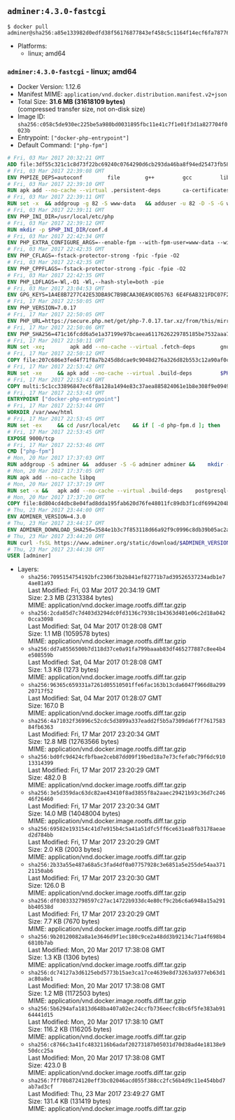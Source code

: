 ## `adminer:4.3.0-fastcgi`

```console
$ docker pull adminer@sha256:a85e133982d0edfd38f56176877843ef458c5c1164f14ecf6fa787760483833f
```

-	Platforms:
	-	linux; amd64

### `adminer:4.3.0-fastcgi` - linux; amd64

-	Docker Version: 1.12.6
-	Manifest MIME: `application/vnd.docker.distribution.manifest.v2+json`
-	Total Size: **31.6 MB (31618109 bytes)**  
	(compressed transfer size, not on-disk size)
-	Image ID: `sha256:c058c5de930ec225be5a980bd0031895fbc11e41c7f1e01f3d1a827704f0023b`
-	Entrypoint: `["docker-php-entrypoint"]`
-	Default Command: `["php-fpm"]`

```dockerfile
# Fri, 03 Mar 2017 20:32:21 GMT
ADD file:3df55c321c1c8d73f22bc69240c0764290d6cb293da46ba8f94ed25473fb5853 in / 
# Fri, 03 Mar 2017 22:39:08 GMT
ENV PHPIZE_DEPS=autoconf 		file 		g++ 		gcc 		libc-dev 		make 		pkgconf 		re2c
# Fri, 03 Mar 2017 22:39:10 GMT
RUN apk add --no-cache --virtual .persistent-deps 		ca-certificates 		curl 		tar 		xz
# Fri, 03 Mar 2017 22:39:11 GMT
RUN set -x 	&& addgroup -g 82 -S www-data 	&& adduser -u 82 -D -S -G www-data www-data
# Fri, 03 Mar 2017 22:39:11 GMT
ENV PHP_INI_DIR=/usr/local/etc/php
# Fri, 03 Mar 2017 22:39:12 GMT
RUN mkdir -p $PHP_INI_DIR/conf.d
# Fri, 03 Mar 2017 22:42:34 GMT
ENV PHP_EXTRA_CONFIGURE_ARGS=--enable-fpm --with-fpm-user=www-data --with-fpm-group=www-data
# Fri, 03 Mar 2017 22:42:35 GMT
ENV PHP_CFLAGS=-fstack-protector-strong -fpic -fpie -O2
# Fri, 03 Mar 2017 22:42:35 GMT
ENV PHP_CPPFLAGS=-fstack-protector-strong -fpic -fpie -O2
# Fri, 03 Mar 2017 22:42:35 GMT
ENV PHP_LDFLAGS=-Wl,-O1 -Wl,--hash-style=both -pie
# Fri, 03 Mar 2017 23:04:53 GMT
ENV GPG_KEYS=1A4E8B7277C42E53DBA9C7B9BCAA30EA9C0D5763 6E4F6AB321FDC07F2C332E3AC2BF0BC433CFC8B3
# Fri, 17 Mar 2017 22:50:05 GMT
ENV PHP_VERSION=7.0.17
# Fri, 17 Mar 2017 22:50:05 GMT
ENV PHP_URL=https://secure.php.net/get/php-7.0.17.tar.xz/from/this/mirror PHP_ASC_URL=https://secure.php.net/get/php-7.0.17.tar.xz.asc/from/this/mirror
# Fri, 17 Mar 2017 22:50:06 GMT
ENV PHP_SHA256=471c16fcdd6a5e1a37199e97bcaeea6117626229785185be7532aaa7c6ee04be PHP_MD5=549df69a7a3c79d49fcafe2097579d9e
# Fri, 17 Mar 2017 22:50:11 GMT
RUN set -xe; 		apk add --no-cache --virtual .fetch-deps 		gnupg 		openssl 	; 		mkdir -p /usr/src; 	cd /usr/src; 		wget -O php.tar.xz "$PHP_URL"; 		if [ -n "$PHP_SHA256" ]; then 		echo "$PHP_SHA256 *php.tar.xz" | sha256sum -c -; 	fi; 	if [ -n "$PHP_MD5" ]; then 		echo "$PHP_MD5 *php.tar.xz" | md5sum -c -; 	fi; 		if [ -n "$PHP_ASC_URL" ]; then 		wget -O php.tar.xz.asc "$PHP_ASC_URL"; 		export GNUPGHOME="$(mktemp -d)"; 		for key in $GPG_KEYS; do 			gpg --keyserver ha.pool.sks-keyservers.net --recv-keys "$key"; 		done; 		gpg --batch --verify php.tar.xz.asc php.tar.xz; 		rm -r "$GNUPGHOME"; 	fi; 		apk del .fetch-deps
# Fri, 17 Mar 2017 22:50:12 GMT
COPY file:207c686e3fed4f71f8a7b245d8dcae9c9048d276a326d82b553c12a90af0c0ca in /usr/local/bin/ 
# Fri, 17 Mar 2017 22:53:42 GMT
RUN set -xe 	&& apk add --no-cache --virtual .build-deps 		$PHPIZE_DEPS 		curl-dev 		libedit-dev 		libxml2-dev 		openssl-dev 		sqlite-dev 		&& export CFLAGS="$PHP_CFLAGS" 		CPPFLAGS="$PHP_CPPFLAGS" 		LDFLAGS="$PHP_LDFLAGS" 	&& docker-php-source extract 	&& cd /usr/src/php 	&& ./configure 		--with-config-file-path="$PHP_INI_DIR" 		--with-config-file-scan-dir="$PHP_INI_DIR/conf.d" 				--disable-cgi 				--enable-ftp 		--enable-mbstring 		--enable-mysqlnd 				--with-curl 		--with-libedit 		--with-openssl 		--with-zlib 				$PHP_EXTRA_CONFIGURE_ARGS 	&& make -j "$(getconf _NPROCESSORS_ONLN)" 	&& make install 	&& { find /usr/local/bin /usr/local/sbin -type f -perm +0111 -exec strip --strip-all '{}' + || true; } 	&& make clean 	&& docker-php-source delete 		&& runDeps="$( 		scanelf --needed --nobanner --recursive /usr/local 			| awk '{ gsub(/,/, "\nso:", $2); print "so:" $2 }' 			| sort -u 			| xargs -r apk info --installed 			| sort -u 	)" 	&& apk add --no-cache --virtual .php-rundeps $runDeps 		&& apk del .build-deps
# Fri, 17 Mar 2017 22:53:43 GMT
COPY multi:5c1cc33896847ec6f8a128a1494e83c37aea885824061e1b8e308f9e09499956 in /usr/local/bin/ 
# Fri, 17 Mar 2017 22:53:43 GMT
ENTRYPOINT ["docker-php-entrypoint"]
# Fri, 17 Mar 2017 22:53:44 GMT
WORKDIR /var/www/html
# Fri, 17 Mar 2017 22:53:45 GMT
RUN set -ex 	&& cd /usr/local/etc 	&& if [ -d php-fpm.d ]; then 		sed 's!=NONE/!=!g' php-fpm.conf.default | tee php-fpm.conf > /dev/null; 		cp php-fpm.d/www.conf.default php-fpm.d/www.conf; 	else 		mkdir php-fpm.d; 		cp php-fpm.conf.default php-fpm.d/www.conf; 		{ 			echo '[global]'; 			echo 'include=etc/php-fpm.d/*.conf'; 		} | tee php-fpm.conf; 	fi 	&& { 		echo '[global]'; 		echo 'error_log = /proc/self/fd/2'; 		echo; 		echo '[www]'; 		echo '; if we send this to /proc/self/fd/1, it never appears'; 		echo 'access.log = /proc/self/fd/2'; 		echo; 		echo 'clear_env = no'; 		echo; 		echo '; Ensure worker stdout and stderr are sent to the main error log.'; 		echo 'catch_workers_output = yes'; 	} | tee php-fpm.d/docker.conf 	&& { 		echo '[global]'; 		echo 'daemonize = no'; 		echo; 		echo '[www]'; 		echo 'listen = [::]:9000'; 	} | tee php-fpm.d/zz-docker.conf
# Fri, 17 Mar 2017 22:53:45 GMT
EXPOSE 9000/tcp
# Fri, 17 Mar 2017 22:53:46 GMT
CMD ["php-fpm"]
# Mon, 20 Mar 2017 17:37:03 GMT
RUN addgroup -S adminer &&	adduser -S -G adminer adminer &&	mkdir -p /var/www/html
# Mon, 20 Mar 2017 17:37:05 GMT
RUN apk add --no-cache libpq
# Mon, 20 Mar 2017 17:37:19 GMT
RUN set -x &&	apk add --no-cache --virtual .build-deps 	postgresql-dev 	sqlite-dev &&	docker-php-ext-install pdo_mysql pdo_pgsql pdo_sqlite &&	apk del .build-deps
# Mon, 20 Mar 2017 17:37:20 GMT
COPY file:8d804cd4dbc8e04fad8dda195fab620d76fe48011fc89db3f1cdf6994204b0f7 in . 
# Thu, 23 Mar 2017 23:44:00 GMT
ENV ADMINER_VERSION=4.3.0
# Thu, 23 Mar 2017 23:44:17 GMT
ENV ADMINER_DOWNLOAD_SHA256=3584e1b3c7f853118d66a92f9c0996c8db39b05ac2a2b2623ff1676ec09bc08e
# Thu, 23 Mar 2017 23:44:20 GMT
RUN curl -fsSL https://www.adminer.org/static/download/$ADMINER_VERSION/adminer-$ADMINER_VERSION-en.php -o adminer.php &&	echo "$ADMINER_DOWNLOAD_SHA256  adminer.php" |sha256sum -c -
# Thu, 23 Mar 2017 23:44:38 GMT
USER [adminer]
```

-	Layers:
	-	`sha256:7095154754192bfc2306f3b2b841ef82771b7ad39526537234adb1e74ae81a93`  
		Last Modified: Fri, 03 Mar 2017 20:34:19 GMT  
		Size: 2.3 MB (2313384 bytes)  
		MIME: application/vnd.docker.image.rootfs.diff.tar.gzip
	-	`sha256:2cda85d7c7d403d3294dc0fd3136c7938c1b4363d401e06c2d18a0420cca3098`  
		Last Modified: Sat, 04 Mar 2017 01:28:08 GMT  
		Size: 1.1 MB (1059578 bytes)  
		MIME: application/vnd.docker.image.rootfs.diff.tar.gzip
	-	`sha256:dd7a8556500b7d118d37ce0a91fa799baaab83df465277887c8ee4b4e508559b`  
		Last Modified: Sat, 04 Mar 2017 01:28:08 GMT  
		Size: 1.3 KB (1273 bytes)  
		MIME: application/vnd.docker.image.rootfs.diff.tar.gzip
	-	`sha256:96365c659331a7261d05510501ffe6fac163b13cda6047f966d8a29920717f52`  
		Last Modified: Sat, 04 Mar 2017 01:28:07 GMT  
		Size: 167.0 B  
		MIME: application/vnd.docker.image.rootfs.diff.tar.gzip
	-	`sha256:4a71032f36996c52cdc5d3899a337eadd2f5b5a7309da6f7f761758384fb6363`  
		Last Modified: Fri, 17 Mar 2017 23:20:34 GMT  
		Size: 12.8 MB (12763566 bytes)  
		MIME: application/vnd.docker.image.rootfs.diff.tar.gzip
	-	`sha256:bd0fc9d424cfbfbae2ceb87dd09f19bed18a7e73cfefa0c79f6dc91013314399`  
		Last Modified: Fri, 17 Mar 2017 23:20:29 GMT  
		Size: 482.0 B  
		MIME: application/vnd.docker.image.rootfs.diff.tar.gzip
	-	`sha256:3e5d359dac63dc82ae43410f8ad3855f8a2aaec29421b93c36d7c24646f26460`  
		Last Modified: Fri, 17 Mar 2017 23:20:34 GMT  
		Size: 14.0 MB (14048004 bytes)  
		MIME: application/vnd.docker.image.rootfs.diff.tar.gzip
	-	`sha256:69582e193154c41d7e915b4c5a41a51dfc5ff6ce631ea8fb3178aeaed2d784bb`  
		Last Modified: Fri, 17 Mar 2017 23:20:29 GMT  
		Size: 2.0 KB (2003 bytes)  
		MIME: application/vnd.docker.image.rootfs.diff.tar.gzip
	-	`sha256:2b33a55e487a68a5c3fad4df0a07757928c3e6851a5e255de54aa37121150ab6`  
		Last Modified: Fri, 17 Mar 2017 23:20:30 GMT  
		Size: 126.0 B  
		MIME: application/vnd.docker.image.rootfs.diff.tar.gzip
	-	`sha256:df0303332798597c27ac14722b933dc4e80cf9c2b6c6a6948a15a291bb40538d`  
		Last Modified: Fri, 17 Mar 2017 23:20:29 GMT  
		Size: 7.7 KB (7670 bytes)  
		MIME: application/vnd.docker.image.rootfs.diff.tar.gzip
	-	`sha256:9b20120082a8a1e3646d9f1ec180c9ce2a48dd3b92134c71a4f698b46810b7ab`  
		Last Modified: Mon, 20 Mar 2017 17:38:08 GMT  
		Size: 1.3 KB (1306 bytes)  
		MIME: application/vnd.docker.image.rootfs.diff.tar.gzip
	-	`sha256:dc74127a3d6125ebd5773b15ae3ca17ce4639e8d73263a9377eb63d1ac80a8e1`  
		Last Modified: Mon, 20 Mar 2017 17:38:08 GMT  
		Size: 1.2 MB (1172503 bytes)  
		MIME: application/vnd.docker.image.rootfs.diff.tar.gzip
	-	`sha256:5b6294afa1813d648ba407a02ec24ccfb736eecfc8bc6f5fe383ab9164441d15`  
		Last Modified: Mon, 20 Mar 2017 17:38:10 GMT  
		Size: 116.2 KB (116205 bytes)  
		MIME: application/vnd.docker.image.rootfs.diff.tar.gzip
	-	`sha256:c8766c3a41fc4832116b6adaf20273187b05031d70d38ad4e18138e950dcc25a`  
		Last Modified: Mon, 20 Mar 2017 17:38:08 GMT  
		Size: 423.0 B  
		MIME: application/vnd.docker.image.rootfs.diff.tar.gzip
	-	`sha256:7ff70b8724120eff3bc02046acd055f388cc2fc56b4d9c11e454bbd7ab7ad3cf`  
		Last Modified: Thu, 23 Mar 2017 23:49:27 GMT  
		Size: 131.4 KB (131419 bytes)  
		MIME: application/vnd.docker.image.rootfs.diff.tar.gzip
